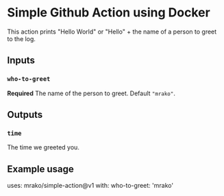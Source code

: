 # Simple Github Action using Docker

This action prints "Hello World" or "Hello" + the name of a person to greet to the log.

## Inputs

### `who-to-greet`

**Required** The name of the person to greet. Default `"mrako"`.

## Outputs

### `time`

The time we greeted you.

## Example usage

uses: mrako/simple-action@v1
with:
  who-to-greet: 'mrako'
